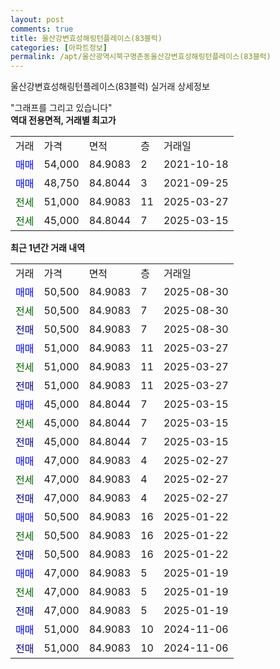 ```yaml
---
layout: post
comments: true
title: 울산강변효성해링턴플레이스(83블럭)
categories: [아파트정보]
permalink: /apt/울산광역시북구명촌동울산강변효성해링턴플레이스(83블럭)
---
```


울산강변효성해링턴플레이스(83블럭) 실거래 상세정보

<script type="text/javascript">
  google.charts.load('current', {'packages':['line', 'corechart']});
  google.charts.setOnLoadCallback(drawChart);

  function drawChart() {
    var data = new google.visualization.DataTable();
    data.addColumn('date', '거래일');
    data.addColumn('number', "매매");
    data.addColumn('number', "전세");
    data.addColumn('number', "전매");

    data.addRows([[new Date(Date.parse("2025-08-30")), 50500, null, null], [new Date(Date.parse("2025-08-30")), null, 50500, null], [new Date(Date.parse("2025-08-30")), null, null, 50500], [new Date(Date.parse("2025-03-27")), 51000, null, null], [new Date(Date.parse("2025-03-27")), null, 51000, null], [new Date(Date.parse("2025-03-27")), null, null, 51000], [new Date(Date.parse("2025-03-15")), 45000, null, null], [new Date(Date.parse("2025-03-15")), null, 45000, null], [new Date(Date.parse("2025-03-15")), null, null, 45000], [new Date(Date.parse("2025-02-27")), 47000, null, null], [new Date(Date.parse("2025-02-27")), null, 47000, null], [new Date(Date.parse("2025-02-27")), null, null, 47000], [new Date(Date.parse("2025-01-22")), 50500, null, null], [new Date(Date.parse("2025-01-22")), null, 50500, null], [new Date(Date.parse("2025-01-22")), null, null, 50500], [new Date(Date.parse("2025-01-19")), 47000, null, null], [new Date(Date.parse("2025-01-19")), null, 47000, null], [new Date(Date.parse("2025-01-19")), null, null, 47000], [new Date(Date.parse("2024-11-06")), 51000, null, null], [new Date(Date.parse("2024-11-06")), null, null, 51000]]);

    var options = {
      hAxis: {
        format: 'yyyy/MM/dd'
      },    
      lineWidth: 0,
      pointsVisible: true,    
      title: '최근 1년간 유형별 실거래가 분포',
      legend: { position: 'bottom' }
    };

    var formatter = new google.visualization.NumberFormat({pattern:'###,###'} );
    formatter.format(data, 1);
    formatter.format(data, 2);
    
    setTimeout(function() {
        var chart = new google.visualization.LineChart(document.getElementById('columnchart_material'));
        chart.draw(data, (options));
        document.getElementById('loading').style.display = 'none';
    }, 200);
  }
</script>


<div id="loading" style="z-index:20; display: block; margin-left: 0px">"그래프를 그리고 있습니다"</div>
<div id="columnchart_material" style="width: 95%; margin-left: 0px; display: block"></div>
<!-- contents start -->
<b>역대 전용면적, 거래별 최고가</b>
<table class="sortable">
    <tr>
      <td>거래</td>
      <td>가격</td>
      <td>면적</td>
      <td>층</td>
      <td>거래일</td>
    </tr>
        <tr>
          <td><a style="color: blue">매매</a></td>
          <td>54,000</td>
          <td>84.9083</td>
          <td>2</td>
          <td>2021-10-18</td>
        </tr>            <tr>
          <td><a style="color: blue">매매</a></td>
          <td>48,750</td>
          <td>84.8044</td>
          <td>3</td>
          <td>2021-09-25</td>
        </tr>        
        <tr>
              <td><a style="color: darkgreen">전세</a></td>
              <td>51,000</td>
              <td>84.9083</td>
              <td>11</td>
              <td>2025-03-27</td>
            </tr>            <tr>
              <td><a style="color: darkgreen">전세</a></td>
              <td>45,000</td>
              <td>84.8044</td>
              <td>7</td>
              <td>2025-03-15</td>
            </tr>        
    
</table>

<b>최근 1년간 거래 내역</b>

<table class="sortable">
    <tr>
      <td>거래</td>
      <td>가격</td>
      <td>면적</td>
      <td>층</td>
      <td>거래일</td>
    </tr>
    <tr>
      <td><a style="color: blue">매매</a></td>
      <td>50,500</td>
      <td>84.9083</td>
      <td>7</td>
      <td>2025-08-30</td>
    </tr>          <tr>
      <td><a style="color: darkgreen">전세</a></td>
      <td>50,500</td>
      <td>84.9083</td>
      <td>7</td>
      <td>2025-08-30</td>
    </tr>          <tr>
      <td><a style="color: darkblue">전매</a></td>
      <td>50,500</td>
      <td>84.9083</td>
      <td>7</td>
      <td>2025-08-30</td>
    </tr>          <tr>
      <td><a style="color: blue">매매</a></td>
      <td>51,000</td>
      <td>84.9083</td>
      <td>11</td>
      <td>2025-03-27</td>
    </tr>          <tr>
      <td><a style="color: darkgreen">전세</a></td>
      <td>51,000</td>
      <td>84.9083</td>
      <td>11</td>
      <td>2025-03-27</td>
    </tr>          <tr>
      <td><a style="color: darkblue">전매</a></td>
      <td>51,000</td>
      <td>84.9083</td>
      <td>11</td>
      <td>2025-03-27</td>
    </tr>          <tr>
      <td><a style="color: blue">매매</a></td>
      <td>45,000</td>
      <td>84.8044</td>
      <td>7</td>
      <td>2025-03-15</td>
    </tr>          <tr>
      <td><a style="color: darkgreen">전세</a></td>
      <td>45,000</td>
      <td>84.8044</td>
      <td>7</td>
      <td>2025-03-15</td>
    </tr>          <tr>
      <td><a style="color: darkblue">전매</a></td>
      <td>45,000</td>
      <td>84.8044</td>
      <td>7</td>
      <td>2025-03-15</td>
    </tr>          <tr>
      <td><a style="color: blue">매매</a></td>
      <td>47,000</td>
      <td>84.9083</td>
      <td>4</td>
      <td>2025-02-27</td>
    </tr>          <tr>
      <td><a style="color: darkgreen">전세</a></td>
      <td>47,000</td>
      <td>84.9083</td>
      <td>4</td>
      <td>2025-02-27</td>
    </tr>          <tr>
      <td><a style="color: darkblue">전매</a></td>
      <td>47,000</td>
      <td>84.9083</td>
      <td>4</td>
      <td>2025-02-27</td>
    </tr>          <tr>
      <td><a style="color: blue">매매</a></td>
      <td>50,500</td>
      <td>84.9083</td>
      <td>16</td>
      <td>2025-01-22</td>
    </tr>          <tr>
      <td><a style="color: darkgreen">전세</a></td>
      <td>50,500</td>
      <td>84.9083</td>
      <td>16</td>
      <td>2025-01-22</td>
    </tr>          <tr>
      <td><a style="color: darkblue">전매</a></td>
      <td>50,500</td>
      <td>84.9083</td>
      <td>16</td>
      <td>2025-01-22</td>
    </tr>          <tr>
      <td><a style="color: blue">매매</a></td>
      <td>47,000</td>
      <td>84.9083</td>
      <td>5</td>
      <td>2025-01-19</td>
    </tr>          <tr>
      <td><a style="color: darkgreen">전세</a></td>
      <td>47,000</td>
      <td>84.9083</td>
      <td>5</td>
      <td>2025-01-19</td>
    </tr>          <tr>
      <td><a style="color: darkblue">전매</a></td>
      <td>47,000</td>
      <td>84.9083</td>
      <td>5</td>
      <td>2025-01-19</td>
    </tr>          <tr>
      <td><a style="color: blue">매매</a></td>
      <td>51,000</td>
      <td>84.9083</td>
      <td>10</td>
      <td>2024-11-06</td>
    </tr>          <tr>
      <td><a style="color: darkblue">전매</a></td>
      <td>51,000</td>
      <td>84.9083</td>
      <td>10</td>
      <td>2024-11-06</td>
    </tr>      </table>
<!-- contents end -->    

